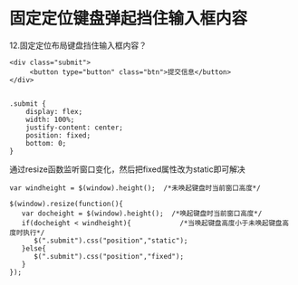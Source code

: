 # 固定定位键盘弹起挡住输入框内容

12.固定定位布局键盘挡住输入框内容？
```
<div class="submit">
     <button type="button" class="btn">提交信息</button>
</div>


.submit {
    display: flex;
    width: 100%;
    justify-content: center;
    position: fixed;
    bottom: 0;
}
```

通过resize函数监听窗口变化，然后把fixed属性改为static即可解决
```
var windheight = $(window).height();  /*未唤起键盘时当前窗口高度*/

$(window).resize(function(){
   var docheight = $(window).height();  /*唤起键盘时当前窗口高度*/        
   if(docheight < windheight){            /*当唤起键盘高度小于未唤起键盘高度时执行*/
      $(".submit").css("position","static");
   }else{
      $(".submit").css("position","fixed");
   }           
});

```
